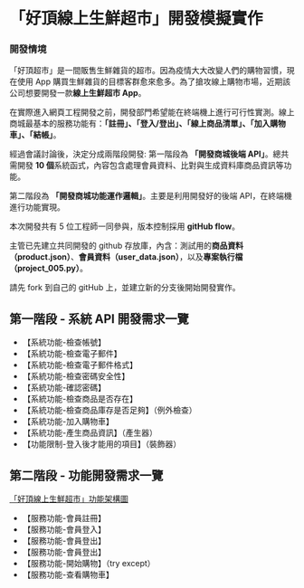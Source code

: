 # 「好頂線上生鮮超市」開發模擬實作

### 開發情境

「好頂超市」是一間販售生鮮雜貨的超市。因為疫情大大改變人們的購物習慣，現在使用 App 購買生鮮雜貨的目標客群愈來愈多。為了搶攻線上購物市場，近期該公司想要開發一款**線上生鮮超市 App**。

在實際進入網頁工程開發之前，開發部門希望能在終端機上進行可行性實測。線上商城最基本的服務功能有：**「註冊」、「登入/登出」、「線上商品清單」、「加入購物車」、「結帳」**。

經過會議討論後，決定分成兩階段開發:
第一階段為 **「開發商城後端 API」**。總共需開發 **10 個**系統函式，內容包含處理會員資料、比對與生成資料庫商品資訊等功能。

第二階段為 **「開發商城功能運作邏輯」**。主要是利用開發好的後端 API，在終端機進行功能實現。

本次開發共有 5 位工程師一同參與，版本控制採用 **gitHub flow**。

主管已先建立共同開發的 github 存放庫，內含：測試用的**商品資料（product.json）**、**會員資料（user_data.json）**，以及**專案執行檔（project_005.py）**。

請先 fork 到自己的 gitHub 上，並建立新的分支後開始開發實作。

## 第一階段 - 系統 API 開發需求一覽

- 【系統功能-檢查帳號】
- 【系統功能-檢查電子郵件】
- 【系統功能-檢查電子郵件格式】
- 【系統功能-檢查密碼安全性】
- 【系統功能-確認密碼】
- 【系統功能-檢查商品是否存在】
- 【系統功能-檢查商品庫存是否足夠】（例外檢查）
- 【系統功能-加入購物車】
- 【系統功能-產生商品資訊】（產生器）
- 【功能限制-登入後才能用的項目】（裝飾器）

## 第二階段 - 功能開發需求一覽

[「好頂線上生鮮超市」功能架構圖](https://www.notion.so/CH9-041cf2260a004061a1aae1d2aa0ee8da?pvs=4#d6df5a6e86af41ac9235ec7b1462be34)

- 【服務功能-會員註冊】
- 【服務功能-會員登入】
- 【服務功能-會員登出】
- 【服務功能-會員登出】
- 【服務功能-開始購物】（try except）
- 【服務功能-查看購物車】
